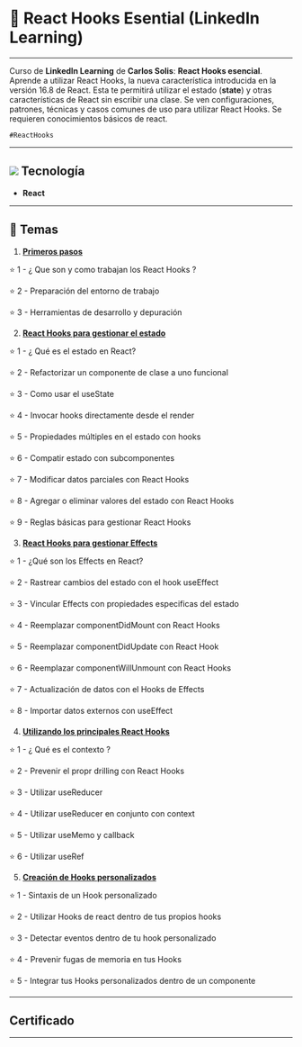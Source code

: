 # :star2: React Hooks Esential (LinkedIn Learning)

---

Curso de **LinkedIn Learning** de **Carlos Solis**: **React Hooks esencial**. Aprende a utilizar React Hooks, la nueva característica introducida en la versión 16.8 de React. Esta te permitirá utilizar el estado (**state**) y otras características de React sin escribir una clase. Se ven configuraciones, patrones, técnicas y casos comunes de uso para utilizar React Hooks. Se requieren conocimientos básicos de react.

```#ReactHooks```

---

## <img src="https://img.icons8.com/plasticine/40/null/react.png"/> Tecnología

- **React**

---

## :book: Temas

1. [**Primeros pasos**](https://github.com/eugenia1984/react-varios-cursos/tree/main/05_react_hook_esencial/primeros_pasos)

⭐ 1 - ¿ Que son y como trabajan los React Hooks ?

⭐ 2 - Preparación del entorno de trabajo

⭐ 3 - Herramientas de desarrollo y depuración

2. [**React Hooks para gestionar el estado**](https://github.com/eugenia1984/react-varios-cursos/tree/main/05_react_hook_esencial/gestionar_estado)

⭐ 1 - ¿ Qué es el estado en React?

⭐ 2 - Refactorizar un componente de clase a uno funcional

⭐ 3 - Como usar el useState

⭐ 4 - Invocar hooks directamente desde el render

⭐ 5 - Propiedades múltiples en el estado con hooks

⭐ 6 - Compatir estado con subcomponentes

⭐ 7 - Modificar datos parciales con React Hooks

⭐ 8 - Agregar o eliminar valores del estado con React Hooks

⭐ 9 - Reglas básicas para gestionar React Hooks

3. [**React Hooks para gestionar Effects**](https://github.com/eugenia1984/react-varios-cursos/tree/main/05_react_hook_esencial/effects_en_react)

⭐ 1 - ¿Qué son los Effects en React?

⭐ 2 - Rastrear cambios del estado con el hook useEffect

⭐ 3 - Vincular Effects con propiedades especificas del estado

⭐ 4 - Reemplazar componentDidMount con React Hooks

⭐ 5 - Reemplazar componentDidUpdate con React Hook

⭐ 6 - Reemplazar componentWillUnmount con React Hooks

⭐ 7 - Actualización de datos con el Hooks de Effects

⭐ 8 - Importar datos externos con useEffect

4. [**Utilizando los principales React Hooks**](https://github.com/eugenia1984/react-varios-cursos/tree/main/05_react_hook_esencial/principales_react_hooks) 

⭐ 1 - ¿ Qué es el contexto ?

⭐ 2 - Prevenir el propr drilling con React Hooks

⭐ 3 - Utilizar useReducer

⭐ 4 - Utilizar useReducer en conjunto con context

⭐ 5 - Utilizar useMemo y callback

⭐ 6 - Utilizar useRef


5. [**Creación de Hooks personalizados**](https://github.com/eugenia1984/react-varios-cursos/tree/main/05_react_hook_esencial/hooks_personalizados)

⭐ 1 - Sintaxis de un Hook personalizado
 
⭐ 2 - Utilizar Hooks de react dentro de tus propios hooks

⭐ 3 - Detectar eventos dentro de tu hook personalizado

⭐ 4 - Prevenir fugas de memoria en tus Hooks

⭐ 5 - Integrar tus Hooks personalizados dentro de un componente
 

---

## Certificado

---
